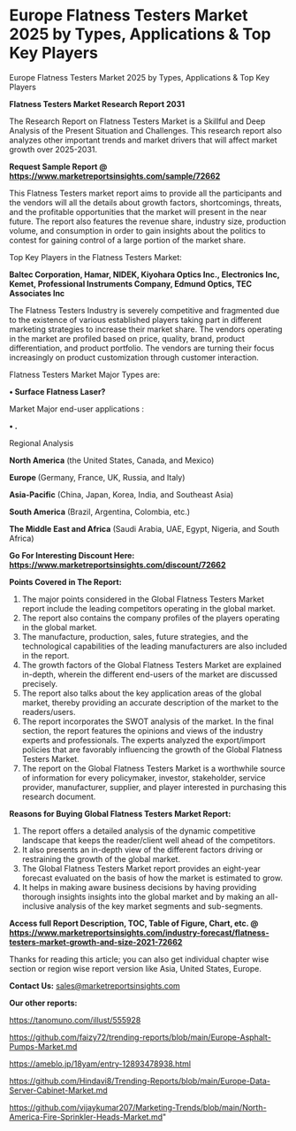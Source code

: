 # Europe Flatness Testers Market 2025 by Types, Applications & Top Key Players

Europe Flatness Testers Market 2025 by Types, Applications & Top Key Players

<strong>Flatness Testers Market Research Report 2031</strong>

The Research Report on Flatness Testers Market is a Skillful and Deep Analysis of the Present Situation and Challenges. This research report also analyzes other important trends and market drivers that will affect market growth over 2025-2031.

<strong>Request Sample Report @ <a href=https://www.marketreportsinsights.com/sample/72662>https://www.marketreportsinsights.com/sample/72662</a></strong>

This Flatness Testers market report aims to provide all the participants and the vendors will all the details about growth factors, shortcomings, threats, and the profitable opportunities that the market will present in the near future. The report also features the revenue share, industry size, production volume, and consumption in order to gain insights about the politics to contest for gaining control of a large portion of the market share.

Top Key Players in the Flatness Testers Market:

<strong>Baltec Corporation, Hamar, NIDEK, Kiyohara Optics Inc., Electronics Inc, Kemet, Professional Instruments Company, Edmund Optics, TEC Associates Inc</strong>

The Flatness Testers Industry is severely competitive and fragmented due to the existence of various established players taking part in different marketing strategies to increase their market share. The vendors operating in the market are profiled based on price, quality, brand, product differentiation, and product portfolio. The vendors are turning their focus increasingly on product customization through customer interaction.

Flatness Testers Market Major Types are:

<strong>• Surface Flatness Laser?</strong>

Market Major end-user applications :

<strong>• .</strong>

Regional Analysis

</u><strong><b>North America</b></strong> (the United States, Canada, and Mexico)

<strong><b>Europe </b></strong>(Germany, France, UK, Russia, and Italy)

<strong><b>Asia-Pacific</b></strong> (China, Japan, Korea, India, and Southeast Asia)

<strong><b>South America</b></strong> (Brazil, Argentina, Colombia, etc.)

<strong><b>The Middle East and Africa</b></strong> (Saudi Arabia, UAE, Egypt, Nigeria, and South Africa)

<strong>Go For Interesting Discount Here: <a href=https://www.marketreportsinsights.com/discount/72662>https://www.marketreportsinsights.com/discount/72662</a></strong>

<strong>Points Covered in The Report:</strong>
<ol>
  <li>The major points considered in the Global Flatness Testers Market report include the leading competitors operating in the global market.</li>
  <li>The report also contains the company profiles of the players operating in the global market.</li>
  <li>The manufacture, production, sales, future strategies, and the technological capabilities of the leading manufacturers are also included in the report.</li>
  <li>The growth factors of the Global Flatness Testers Market are explained in-depth, wherein the different end-users of the market are discussed precisely.</li>
  <li>The report also talks about the key application areas of the global market, thereby providing an accurate description of the market to the readers/users.</li>
  <li>The report incorporates the SWOT analysis of the market. In the final section, the report features the opinions and views of the industry experts and professionals. The experts analyzed the export/import policies that are favorably influencing the growth of the Global Flatness Testers Market.</li>
  <li>The report on the Global Flatness Testers Market is a worthwhile source of information for every policymaker, investor, stakeholder, service provider, manufacturer, supplier, and player interested in purchasing this research document.</li>
</ol>
<strong>Reasons for Buying Global Flatness Testers Market Report:</strong>

<ol>
  <li>The report offers a detailed analysis of the dynamic competitive landscape that keeps the reader/client well ahead of the competitors.</li>
  <li>It also presents an in-depth view of the different factors driving or restraining the growth of the global market.</li>
  <li>The Global Flatness Testers Market report provides an eight-year forecast evaluated on the basis of how the market is estimated to grow.</li>
  <li>It helps in making aware business decisions by having providing thorough insights insights into the global market and by making an all-inclusive analysis of the key market segments and sub-segments.</li>
</ol>
<strong>Access full Report Description, TOC, Table of Figure, Chart, etc. @ <a href=https://www.marketreportsinsights.com/industry-forecast/flatness-testers-market-growth-and-size-2021-72662>https://www.marketreportsinsights.com/industry-forecast/flatness-testers-market-growth-and-size-2021-72662</a></strong>


Thanks for reading this article; you can also get individual chapter wise section or region wise report version like Asia, United States, Europe.

<strong>Contact Us:</strong>
sales@marketreportsinsights.com

<strong>Our other reports:</strong>

<a href=https://tanomuno.com/illust/555928>https://tanomuno.com/illust/555928</a>

<a href=https://github.com/faizy72/trending-reports/blob/main/Europe-Asphalt-Pumps-Market.md>https://github.com/faizy72/trending-reports/blob/main/Europe-Asphalt-Pumps-Market.md</a>

<a href=https://ameblo.jp/18yam/entry-12893478938.html>https://ameblo.jp/18yam/entry-12893478938.html</a>

<a href=https://github.com/Hindavi8/Trending-Reports/blob/main/Europe-Data-Server-Cabinet-Market.md>https://github.com/Hindavi8/Trending-Reports/blob/main/Europe-Data-Server-Cabinet-Market.md</a>

<a href=https://github.com/vijaykumar207/Marketing-Trends/blob/main/North-America-Fire-Sprinkler-Heads-Market.md>https://github.com/vijaykumar207/Marketing-Trends/blob/main/North-America-Fire-Sprinkler-Heads-Market.md</a>"
